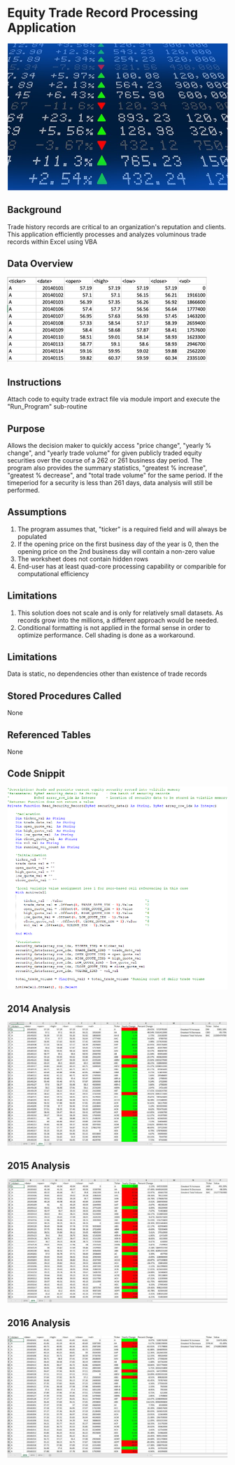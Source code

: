 # Equity Trade Record Processing Application

![WallStreet](Images/Chart.png)

## Background

Trade history records are critical to an organization's reputation and clients. This application efficiently processes and analyzes voluminous trade records within
Excel using VBA

## Data Overview

![WallStreet](Images/DataOverview.png)

## Instructions

Attach code to equity trade extract file via module import and execute the "Run_Program" sub-routine

## Purpose

Allows the decision maker to quickly access "price change", "yearly % change", and "yearly trade volume" for given publicly traded equity securities over the
course of a 262 or 261 business day period. The program also provides the summary statistics, "greatest % increase", "greatest % decrease", and "total trade volume"
for the same period.  If the timeperiod for a security is less than 261 days, data analysis will still be performed.

## Assumptions

1. The program assumes that, "ticker" is a required field and will always be populated
2. If the opening price on the first business day of the year is 0, then the opening price
   on the 2nd business day will contain a non-zero value
3. The worksheet does not contain hidden rows
4. End-user has at least quad-core processing capability or comparible for computational efficiency

## Limitations

1. This solution does not scale and is only for relatively small datasets. As records grow into the millions, a different approach would be needed.
2. Conditional formatting is not applied in the formal sense in order to optimize performance. Cell shading is done as a workaround.

## Limitations

Data is static, no dependencies other than existence of trade records

## Stored Procedures Called
None

## Referenced Tables
None

## Code Snippit

![WallStreet](Images/CodeSnippit.png)

## 2014 Analysis

![WallStreet](Images/2014.png)

## 2015 Analysis

![WallStreet](Images/2015.png)

## 2016 Analysis

![WallStreet](Images/2016.png)



